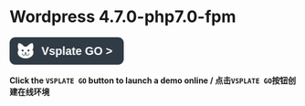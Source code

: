 # Wordpress 4.7.0-php7.0-fpm

<a href="https://www.vsplate.com/?docker-compose=https://github.com/vsplate/dcenvs/wordpress/4.7.0-php7.0-fpm"><img alt="VSPLATE GO" src="https://raw.githubusercontent.com/vsplate/images/master/vsgo_btn.png" width="200px"></a>

**Click the `VSPLATE GO` button to launch a demo online / 点击`VSPLATE GO`按钮创建在线环境**
